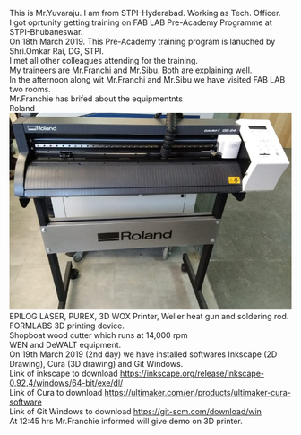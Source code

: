 This is Mr.Yuvaraju. I am from STPI-Hyderabad. Working as Tech. Officer.<br>
I got oprtunity getting training on FAB LAB Pre-Academy Programme at STPI-Bhubaneswar.<br>
On 18th March 2019. This Pre-Academy training program is lanuched by Shri.Omkar Rai, DG, STPI.<br>
I met all other colleagues attending for the training.<br>
My traineers are Mr.Franchi and Mr.Sibu. Both are explaining well.<br>
In the afternoon along wit Mr.Franchi and Mr.Sibu we have visited FAB LAB two rooms.<br>
Mr.Franchie has brifed about the equipmentnts <br>
Roland 
![Roland Cutting Plotter Image](img/rolandcuttingplotter.jpg)
EPILOG LASER, PUREX, 3D WOX Printer, Weller heat gun and soldering rod.<br>
FORMLABS 3D printing device.<br>
Shopboat wood cutter which runs at 14,000 rpm<br>
WEN and DeWALT equipment.<br>
On 19th March 2019 (2nd day) we have installed softwares Inkscape (2D Drawing), Cura (3D drawing) and Git Windows.<br>
Link of inkscape to download https://inkscape.org/release/inkscape-0.92.4/windows/64-bit/exe/dl/ <br>
Link of Cura to download https://ultimaker.com/en/products/ultimaker-cura-software <br>
Link of Git Windows to download https://git-scm.com/download/win <br>
At 12:45 hrs Mr.Franchie informed will give demo on 3D printer.
